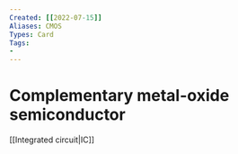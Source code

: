 ```yaml
---
Created: [[2022-07-15]]
Aliases: CMOS
Types: Card
Tags: 
- 
---
```

# Complementary metal-oxide semiconductor
[[Integrated circuit|IC]]
